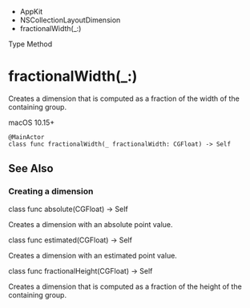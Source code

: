 

- AppKit
- NSCollectionLayoutDimension
-  fractionalWidth(\_:) 

Type Method

# fractionalWidth(\_:)

Creates a dimension that is computed as a fraction of the width of the containing group.

macOS 10.15+

``` source
@MainActor
class func fractionalWidth(_ fractionalWidth: CGFloat) -> Self
```

## See Also

### Creating a dimension

class func absolute(CGFloat) -> Self

Creates a dimension with an absolute point value.

class func estimated(CGFloat) -> Self

Creates a dimension with an estimated point value.

class func fractionalHeight(CGFloat) -> Self

Creates a dimension that is computed as a fraction of the height of the containing group.

